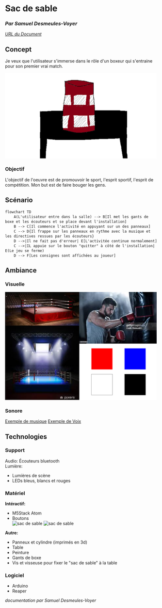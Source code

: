 # Sac de sable

### *Par Samuel Desmeules-Voyer*

*[URL du Document](https://samesthumain.github.io/#/)*

## Concept
Je veux que l'utilisateur s'immerse dans le rôle d'un boxeur qui s'entraine pour son premier vrai match.

<img src="./images/sac_de_sable.png" alt="sac de sable" width="500"/>

### Objectif
L'objectif de l'oeuvre est de promouvoir le sport, l'esprit sportif, l'esprit de compétition.
Mon but est de faire bouger les gens.


## Scénario

```mermaid
flowchart TD
    A(L'utilisateur entre dans la salle) --> B[Il met les gants de boxe et les écouteurs et se place devant l'installation]
    B --> C[Il commence l'activité en appuyant sur un des panneaux]
    C --> D{Il frappe sur les panneaux en rythme avec la musique et les directives ressues par les écouteurs}
    D -->|Il ne fait pas d'erreur| E[L'activitée continue normalement]
    C -->|IL appuie sur le bouton "quitter" à côté de l'installation| E(Le jeu se ferme)
    D --> F[Les consignes sont affichées au joueur]

```

## Ambiance
### Visuelle
<img src="./images/moodboard.png" alt="sac de sable" width="500"/>

### Sonore

[Exemple de musique](https://www.youtube.com/watch?v=KPhqU--Mq1A)
[Exemple de Voix](https://www.youtube.com/watch?v=q-7bo1i_ZbA)

## Technologies

### Support
Audio: Écouteurs bluetooth  
Lumière: 
- Lumières de scène
- LEDs bleus, blancs et rouges

### Matériel
**Intéractif:**
- M5Stack Atom
- Boutons  
<img src="./images/m5stack.jpg" alt="sac de sable" width="100"/> <img src="./images/bouton.jpg" alt="sac de sable" width="100"/>

**Autre:**
- Panneux et cylindre (imprimés en 3d)
- Table
- Peinture
- Gants de boxe
- Vis et visseuse pour fixer le "sac de sable" à la table

### Logiciel
- Arduino
- Reaper

*documentation par Samuel Desmeules-Voyer*
